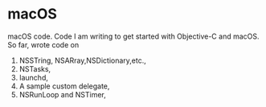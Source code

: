# macOS
macOS code.
Code I am writing to get started with Objective-C and macOS. 
So far, wrote code on 
1. NSSTring, NSARray,NSDictionary,etc.,
2. NSTasks,
3. launchd,
4. A sample custom delegate,
5. NSRunLoop and NSTimer,
